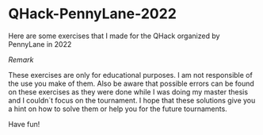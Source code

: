 # QHack-PennyLane-2022
Here are some exercises that I made for the QHack organized by PennyLane in 2022

*Remark*

These exercises are only for educational purposes. I am not responsible of the use you make of them. Also be aware that possible errors can be found on these exercises as they were done while I was doing my master thesis and I couldn´t focus on the tournament.
I hope that these solutions give you a hint on how to solve them or help you for the future tournaments.

Have fun!
